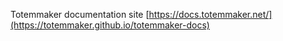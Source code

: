 Totemmaker documentation site [https://docs.totemmaker.net/](https://totemmaker.github.io/totemmaker-docs)